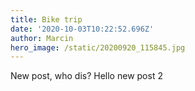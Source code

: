 ```yaml
---
title: Bike trip
date: '2020-10-03T10:22:52.696Z'
author: Marcin
hero_image: /static/20200920_115845.jpg
---
```

New post, who dis? Hello new post 2